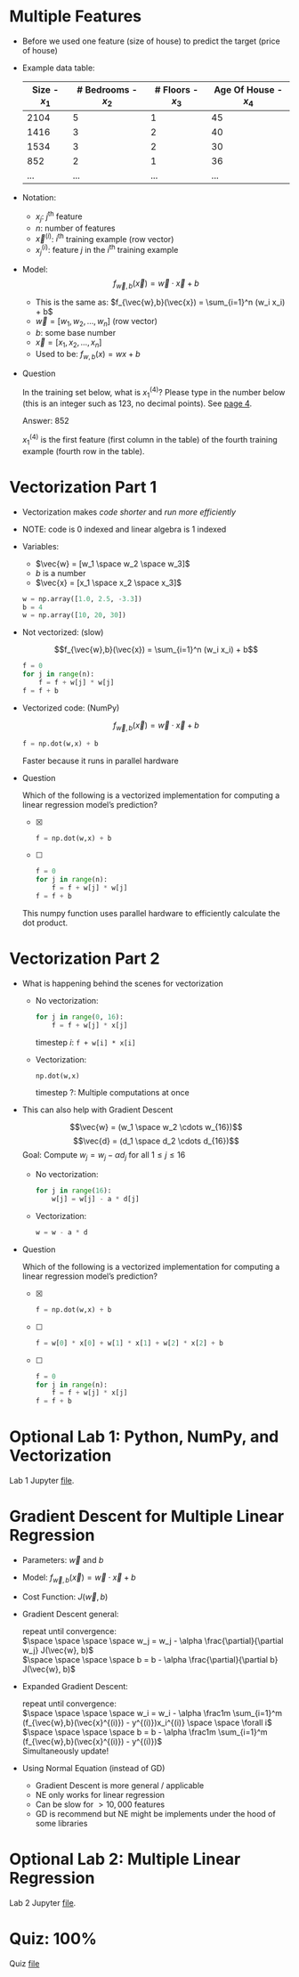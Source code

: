 # Multiple Features
* Before we used one feature (size of house) to predict the target (price of house)
* Example data table:

    Size - $x_1$ | # Bedrooms - $x_2$ | # Floors - $x_3$ | Age Of House - $x_4$
    --- | --- | --- | ---
    2104 | 5 | 1 | 45
    1416 | 3 | 2 | 40
    1534 | 3 | 2 | 30
     852 | 2 | 1 | 36
    ... | ... | ... | ...

* Notation:
    * $x_j$: $j^\text{th}$ feature
    * $n$: number of features
    * $\vec{x}^{(i)}$: $i^\text{th}$ training example (row vector)
    * $x_j^{(i)}$: feature $j$ in the $i^\text{th}$ training example
* Model: $$f_{\vec{w},b}(\vec{x}) = \vec{w} \cdot \vec{x} + b$$
    * This is the same as: $f_{\vec{w},b}(\vec{x}) = \sum_{i=1}^n (w_i x_i) + b$
    * $\vec{w} = [w_1, w_2, \dots, w_n]$ (row vector)
    * $b$: some base number
    * $\vec{x} = [x_1, x_2, \dots, x_n]$
    * Used to be: $f_{w,b}(x) = wx + b$
* Question

    In the training set below, what is $x_1^{(4)}$? Please type in the number below (this is an integer such as 123, no decimal points). See [page 4](../Lecture.pdf).

    Answer: $852$

    $x_1^{(4)}$ is the first feature (first column in the table) of the fourth training example (fourth row in the table).

# Vectorization Part 1
* Vectorization makes *code shorter* and *run more efficiently*
* NOTE: code is $0$ indexed and linear algebra is $1$ indexed
* Variables:
    * $\vec{w} = [w_1 \space w_2 \space w_3]$
    * $b$ is a number
    * $\vec{x} = [x_1 \space x_2 \space x_3]$

    ```python
    w = np.array([1.0, 2.5, -3.3])
    b = 4
    w = np.array([10, 20, 30])
    ```
* Not vectorized: (slow)

    $$f_{\vec{w},b}(\vec{x}) = \sum_{i=1}^n (w_i x_i) + b$$

    ```python
    f = 0
    for j in range(n):
        f = f + w[j] * w[j]
    f = f + b
    ```

* Vectorized code: (NumPy)

    $$f_{\vec{w},b}(\vec{x}) = \vec{w} \cdot \vec{x} + b$$

    ```python
    f = np.dot(w,x) + b
    ```

    Faster because it runs in parallel hardware
* Question

    Which of the following is a vectorized implementation for computing a linear regression model’s prediction?

    * [x]
        ```python
        f = np.dot(w,x) + b
        ```
    * [ ]
        ```python
        f = 0
        for j in range(n):
            f = f + w[j] * w[j]
        f = f + b
        ```

    This numpy function uses parallel hardware to efficiently calculate the dot product.

# Vectorization Part 2
* What is happening behind the scenes for vectorization
    * No vectorization:
        ```python
        for j in range(0, 16):
            f = f + w[j] * x[j]
        ```

        timestep $i$: `f + w[i] * x[i]`
    * Vectorization:
        ```python
        np.dot(w,x)
        ```
        timestep ?: Multiple computations at once
* This can also help with Gradient Descent

    $$\vec{w} = (w_1 \space w_2 \cdots w_{16})$$
    $$\vec{d} = (d_1 \space d_2 \cdots d_{16})$$
    Goal: Compute $w_j = w_j - \alpha d_j$ for all $1\le j\le 16$

    * No vectorization:
        ```python
        for j in range(16):
            w[j] = w[j] - a * d[j]
        ```
    * Vectorization:
        ```python
        w = w - a * d
        ```
* Question

    Which of the following is a vectorized implementation for computing a linear regression model’s prediction?

    * [x]
        ```python
        f = np.dot(w,x) + b
        ```
    * [ ]
        ```python
        f = w[0] * x[0] + w[1] * x[1] + w[2] * x[2] + b
        ```
    * [ ]
        ```python
        f = 0
        for j in range(n):
            f = f + w[j] * x[j]
        f = f + b
        ```

# Optional Lab 1: Python, NumPy, and Vectorization
Lab 1 Jupyter [file](Labs/C1_W2_Lab01_Python_Numpy_Vectorization_Soln.ipynb).

# Gradient Descent for Multiple Linear Regression
* Parameters: $\vec{w}$ and $b$
* Model: $f_{\vec{w},b}(\vec{x}) = \vec{w} \cdot \vec{x} + b$
* Cost Function: $J(\vec{w}, b)$
* Gradient Descent general:

    $\text{repeat until convergence:}$<br>
    $\space \space \space \space w_j = w_j - \alpha \frac{\partial}{\partial w_j} J(\vec{w}, b)$<br>
    $\space \space \space \space b = b - \alpha \frac{\partial}{\partial b} J(\vec{w}, b)$
* Expanded Gradient Descent:

    $\text{repeat until convergence:}$<br>
    $\space \space \space \space w_i = w_i - \alpha \frac1m \sum_{i=1}^m (f_{\vec{w},b}(\vec{x}^{(i)}) - y^{(i)})x_i^{(i)} \space \space \forall i$<br>
    $\space \space \space \space b = b - \alpha \frac1m \sum_{i=1}^m (f_{\vec{w},b}(\vec{x}^{(i)}) - y^{(i)})$<br>
    $\text{Simultaneously update!}$
* Using Normal Equation (instead of GD)
    * Gradient Descent is more general / applicable
    * NE only works for linear regression
    * Can be slow for $> 10,000$  features
    * GD is recommend but NE might be implements under the hood of some libraries

# Optional Lab 2: Multiple Linear Regression
Lab 2 Jupyter [file](Labs/C1_W2_Lab02_Multiple_Variable_Soln.ipynb).

# Quiz: 100%
Quiz [file](./Quizzes.md#multiple-linear-regression)